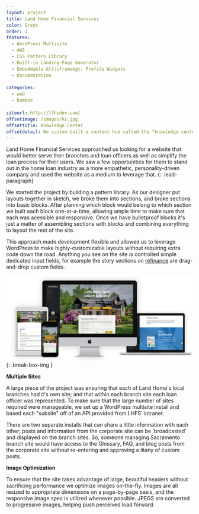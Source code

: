 ```yaml
---
layout: project
title: Land Home Financial Services
color: Greys
order: 1
features:
  - WordPress Multisite
  - AWS
  - CSS Pattern Library
  - Built-in Landing-Page Generator
  - Embeddable &lt;iframe&gt; Profile Widgets
  - Documentation

categories:
  - web
  - bamboo

siteurl: http://lfhsdev.com/
offsetimage: /images/kc.jpg
offsettitle: Knowledge Center
offsetdetail: We custom built a content hub called the "knowledge center" to support LHFS's position as a leader in the mortgage industry. The hub is integrated into WordPress to track post-popularity, re-use site-wide categories, and enable post broadcasting to branch sites&mdash;all within the familiar WordPress dashboard.
---
```


Land Home Financial Services approached us looking for a website that would better serve their branches and loan officers as well as simplify the loan process for their users. We saw a few opportunities for them to stand out in the home loan industry as a more empathetic, personality-driven company and used the website as a medium to leverage that.
{: .lead-paragraph}

We started the project by building a pattern library. As our designer put layouts together in sketch, we broke them into sections, and broke sections into basic blocks. After planning which block would belong to which section we built each block one-at-a-time, allowing ample time to make sure that each was acessible and responsive. Once we have bulletproof blocks it's just a matter of assembling sections with blocks and combining everything to layout the rest of the site.

This approach made development flexible and allowed us to leverage WordPress to make highly-customizable layouts without requiring extra code down the road. Anything you see on the site is controlled simple dedicated input fields, for example the story sections on [refinance](http://lhfs.com/refinance/) are drag-and-drop custom fields.


![LHFS](/images/lhfs-mac.jpg)
{: .break-box-img }


**Multiple Sites**

A large piece of the project was ensuring that each of Land Home's local branches had it's own site; and that within each branch site each loan officer was represented. To make sure that the large number of sites required were manageable, we set up a WordPress multisite install and based each "subsite" off of an API provided from LHFS' intranet.

There are two separate installs that can share a little information with each other; posts and information from the corporate site can be 'broadcasted' and displayed on the branch sites. So, someone managing Sacramento branch site would have access to the Glossary, FAQ, and blog posts from the corporate site without re-entering and approving a litany of custom posts.

**Image Optimization**

To ensure that the site takes advantage of large, beautiful headers without sacrificing performance we optimize images on-the-fly. Images are all resized to appropriate dimensions on a page-by-page basis, and the responsive image spec is utilized whenever possible. JPEGS are converted to progressive images, helping push perceived load forward.